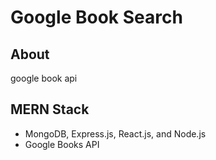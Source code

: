 # Google Book Search

## About 

google book api

## MERN Stack
* MongoDB, Express.js, React.js, and Node.js
* Google Books API
